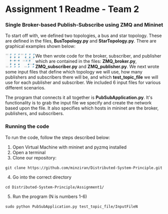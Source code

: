 # Assignment 1 Readme - Team 2

### Single Broker-based Publish-Subscribe using ZMQ and Mininet

To start off with, we defined two topologies, a bus and star topology. These are defined in the files, **BusTopology.py** and **StarTopology.py**. There are graphical examples shown below:

<a href="Bus Topology"><img src="/Assignment1/Pictures/Bus.PNG" align="left" height="48" width="48" ></a>

<a href="Star Topology"><img src="/Assignment1/Pictures/Star.PNG" align="left" height="48" width="48" ></a>

We then wrote code for the broker, subscriber, and publisher which are contained in the files: **ZMQ_broker.py**, **ZMQ_subscriber.py** and **ZMQ_publisher.py**. We next wrote some input files that define which topology we will use, how many publishers and subscribers there will be, and which **test_topic_file** we will use for each publisher and subscriber. We included 6 input files for various different scenarios. 

The program that connects it all together is **PubSubApplication.py**. It's functionality is to grab the input file we specify and create the network based upon the file. It also specifies which hosts in mininet are the broker, publishers, and subscribers. 

### Running the code

To run the code, follow the steps described below:

1. Open Virtual Machine with mininet and pyzmq installed
2. Open a terminal
3. Clone our repository:

  ```git clone https://github.com/minziran/Distributed-System-Principle.git```
  
4. Go into the correct directory

  ```cd Distributed-System-Principle/Assignment1/```
  
5. Run the program (N is numbers 1-6)

  ```sudo python PubSubApplication.py test_topic_file/InputFileN```
 
